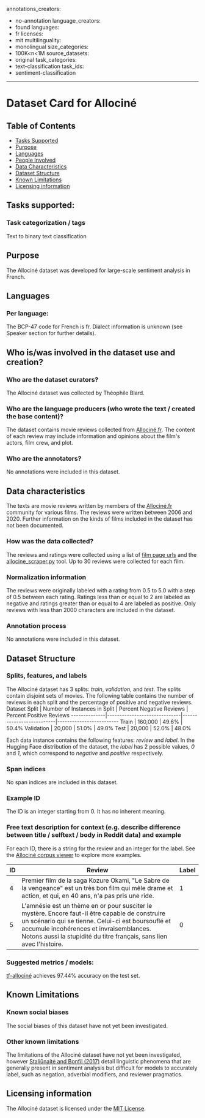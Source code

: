 annotations_creators:
- no-annotation
language_creators:
- found
languages:
- fr
licenses:
- mit
multilinguality:
- monolingual
size_categories:
- 100K<n<1M
source_datasets:
- original
task_categories:
- text-classification
task_ids:
- sentiment-classification
---
# Dataset Card for Allociné

## Table of Contents
- [Tasks Supported](#tasks-supported)
- [Purpose](#purpose)
- [Languages](#languages)
- [People Involved](#who-iswas-involved-in-the-dataset-use-and-creation)
- [Data Characteristics](#data-characteristics)
- [Dataset Structure](#dataset-structure)
- [Known Limitations](#known-limitations)
- [Licensing information](#licensing-information)

## Tasks supported:
### Task categorization / tags

Text to binary text classification

## Purpose

The Allociné dataset was developed for large-scale sentiment analysis in French. 

## Languages 
### Per language:

The BCP-47 code for French is fr. Dialect information is unknown (see Speaker section for further details).

## Who is/was involved in the dataset use and creation?
### Who are the dataset curators?

The Allociné dataset was collected by Théophile Blard. 

### Who are the language producers (who wrote the text / created the base content)?

The dataset contains movie reviews collected from [Allociné.fr](https://www.allocine.fr/). The content of each review may include information and opinions about the film's actors, film crew, and plot.

### Who are the annotators?

No annotations were included in this dataset. 

## Data characteristics

The texts are movie reviews written by members of the [Allociné.fr](https://www.allocine.fr/) community for various films. The reviews were written between 2006 and 2020. Further information on the kinds of films included in the dataset has not been documented.

### How was the data collected?

The reviews and ratings were collected using a list of [film page urls](https://github.com/TheophileBlard/french-sentiment-analysis-with-bert/blob/master/allocine_dataset/allocine_films_urls.txt) and the [allocine_scraper.py](https://github.com/TheophileBlard/french-sentiment-analysis-with-bert/blob/master/allocine_dataset/allocine_scraper.py) tool. Up to 30 reviews were collected for each film. 

### Normalization information

The reviews were originally labeled with a rating from 0.5 to 5.0 with a step of 0.5 between each rating. Ratings less than or equal to 2 are labeled as negative and ratings greater than or equal to 4 are labeled as positive. Only reviews with less than 2000 characters are included in the dataset. 

### Annotation process

No annotations were included in this dataset. 

## Dataset Structure
### Splits, features, and labels

The Allociné dataset has 3 splits: _train_, _validation_, and _test_. The splits contain disjoint sets of movies. The following table contains the number of reviews in each split and the percentage of positive and negative reviews. 
Dataset Split | Number of Instances in Split | Percent Negative Reviews | Percent Positive Reviews
--------------|------------------------------|--------------------------|-------------------------
Train | 160,000 | 49.6% | 50.4%
Validation | 20,000 | 51.0% | 49.0%
Test | 20,000 | 52.0% | 48.0%

Each data instance contains the following features: _review_ and _label_. In the Hugging Face distribution of the dataset, the _label_ has 2 possible values, _0_ and _1_, which correspond to _negative_ and _positive_ respectively. 

### Span indices

No span indices are included in this dataset.

### Example ID

The ID is an integer starting from 0. It has no inherent meaning. 

### Free text description for context (e.g. describe difference between title / selftext / body in Reddit data) and example

For each ID, there is a string for the review and an integer for the label. See the [Allociné corpus viewer](https://huggingface.co/nlp/viewer/?dataset=allocine) to explore more examples.

ID | Review | Label
---|--------|-------
4	| Premier film de la saga Kozure Okami, "Le Sabre de la vengeance" est un très bon film qui mêle drame et action, et qui, en 40 ans, n'a pas pris une ride.	| 1
5	| L'amnésie est un thème en or pour susciter le mystère. Encore faut-il être capable de construire un scénario qui se tienne. Celui-ci est boursouflé et accumule incohérences et invraisemblances. Notons aussi la stupidité du titre français, sans lien avec l'histoire.	| 0


### Suggested metrics / models:

[tf-allociné](https://huggingface.co/tblard/tf-allocine) achieves 97.44% accuracy on the test set. 

## Known Limitations
### Known social biases

The social biases of this dataset have not yet been investigated.

### Other known limitations

The limitations of the Allociné dataset have not yet been investigated, however [Staliūnaitė and Bonfil (2017)](https://www.aclweb.org/anthology/W17-5410.pdf) detail linguistic phenomena that are generally present in sentiment analysis but difficult for models to accurately label, such as negation, adverbial modifiers, and reviewer pragmatics. 

## Licensing information

The Allociné dataset is licensed under the [MIT License](https://opensource.org/licenses/MIT).


